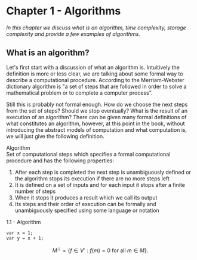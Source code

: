 <h1>
<a name="chapter1" class="anchor" href="#chapter1"><span class="octicon octicon-link"></span></a>Chapter 1 - Algorithms</h1>

_In this chapter we discuss what is an algorithm, time complexity, storage complexity and provide a few examples of algorithms._

## What is an algorithm?

Let's first start with a discussion of what an algorithm is. Intuitively the definition is more or less clear, we are talking about some formal way to describe a computational procedure. According to the Merriam-Webster dictionary algorithm is "a set of steps that are followed in order to solve a mathematical problem or to complete a computer process".

Still this is probably not formal enough. How do we choose the next steps from the set of steps? Should we stop eventually? What is the result of an execution of an algorithm? There can be given many formal definitions of what constitutes an algorithm, however, at this point in the book, without introducing the abstract models of computation and what computation is, we will just give the following definition.

<div class="highlighted">
<div class="definition-term">Algorithm</div>
Set of computational steps which specifies a formal computational procedure and has the following properties:
<ol class="lower-alpha">
  <li>After each step is completed the next step is unambiguously defined or the algorithm stops its execution if there are no more steps left</li>
  <li>It is defined on a set of inputs and for each input it stops after a finite number of steps</li>
  <li>When it stops it produces a result which we call its output</li>
  <li>Its steps and their order of execution can be formally and unambiguously specified using some language or notation</li>
</ol>
</div>
<div class="artefact-label" href="#1.1">1.1 - Algorithm</div>

~~~~ {.javascript .numberLines}
var x = 1;
var y = x + 1;
~~~~

$$M^\bot = \{ f \in V' : f(m) = 0 \mbox{ for all } m \in M \}.$$